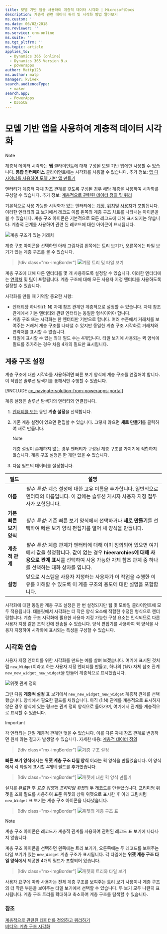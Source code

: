 ```yaml
---
title: 모델 기반 앱을 사용하여 계층적 데이터 시각화 | MicrosoftDocs
description: 계층적 관련 데이터 쿼리 및 시각화 방법 알아보기
ms.custom: ''
ms.date: 06/02/2018
ms.reviewer: ''
ms.service: crm-online
ms.suite: ''
ms.tgt_pltfrm: ''
ms.topic: article
applies_to:
  - Dynamics 365 (online)
  - Dynamics 365 Version 9.x
  - powerapps
author: Mattp123
ms.author: matp
manager: kvivek
search.audienceType:
  - maker
search.app:
  - PowerApps
  - D365CE
---
```

# <a name="visualize-hierarchical-data-with-model-driven-apps"></a>모델 기반 앱을 사용하여 계층적 데이터 시각화

> [!NOTE]
> 계층적 데이터 시각화는 **웹** 클라이언트에 대해 구성된 모델 기반 앱에만 사용할 수 있습니다. **통합 인터페이스** 클라이언트에는 시각화를 사용할 수 없습니다. 추가 정보: [앱 디자이너를 사용하여 모델 기반 앱 만들기](../model-driven-apps/create-edit-app.md)

엔터티가 계층적 자체 참조 관계를 갖도록 구성된 경우 해당 계층을 사용하여 시각화를 구성할 수 있습니다. 추가 정보: [계층적으로 관련된 데이터 정의 및 쿼리](../common-data-service/define-query-hierarchical-data.md)

기본적으로 사용 가능한 시각화가 있는 엔터티에는 [계정](/powerapps/developer/common-data-service/reference/entities/account), [위치](/powerapps/developer/common-data-service/reference/entities/position)및 [사용자](/powerapps/developer/common-data-service/reference/entities/systemuser)가 포함됩니다. 이러한 엔터티의 표 보기에서 레코드 이름 왼쪽의 계층 구조 차트를 나타내는 아이콘을 볼 수 있습니다. 계층 구조 아이콘은 기본적으로 모든 레코드에 대해 표시되지는 않습니다. 계층적 관계를 사용하여 관련 된 레코드에 대한 아이콘이 표시됩니다.  
  
 ![계층 구조가 있는 거래처](media/account-list-with-hierarchy.png)  
  
 계층 구조 아이콘을 선택하면 아래 그림처럼 왼쪽에는 트리 보기가, 오른쪽에는 타일 보기가 있는 계층 구조를 볼 수 있습니다.  
  
> [!div class="mx-imgBorder"] 
> ![계정 트리 및 타일 보기](media/hierachy-security-accounts-tile-view.png)  
  
 계층 구조에 대해 다른 엔터티를 몇 개 사용하도록 설정할 수 있습니다. 이러한 엔터티에는 [연락처](/powerapps/developer/common-data-service/reference/entities/contact) 및 [팀](/powerapps/developer/common-data-service/reference/entities/team)이 포함됩니다. 계층 구조에 대해 모든 사용자 지정 엔터티를 사용하도록 설정할 수 있습니다.  
  
시각화를 만들 때 기억할 중요한 사항:  
  
- 엔터티당 하나의(1: N) 자체 참조 관계만 계층적으로 설정할 수 있습니다. 자체 참조 관계에서 기본 엔터티와 관련 엔터티는 동일한 형식이어야 합니다.  
- 계층 구조 또는 시각화는 한 엔터티만 기반으로 합니다. 여러 수준에서 거래처를 보여주는 거래처 계층 구조를 나타낼 수 있지만 동일한 계층 구조 시각화로 거래처와 연락처를 표시할 수 없습니다. 
- 타일에 표시할 수 있는 최대 필드 수는 4개입니다. 타일 보기에 사용되는 퀵 양식에 필드를 추가하는 경우 처음 4개의 필드만 표시됩니다. 

## <a name="hierarchy-settings"></a>계층 구조 설정

계층 구조에 대한 시각화를 사용하려면 빠른 보기 양식에 계층 구조를 연결해야 합니다. 이 작업은 솔루션 탐색기를 통해서만 수행할 수 있습니다.

[!INCLUDE [cc_navigate-solution-from-powerapps-portal](../../includes/cc_navigate-solution-from-powerapps-portal.md)]

계층 설정은 솔루션 탐색기의 엔터티와 연결됩니다. 

1. [엔터티를 보는](../common-data-service/create-edit-entities-solution-explorer.md#view-entities) 동안 **계층 설정**을 선택합니다.
2. 기존 계층 설정이 있으면 편집할 수 있습니다. 그렇지 않으면 **새로 만들기**를 클릭하여 새로 만듭니다.
    
    > [!NOTE]
    > 계층 설정이 존재하지 않는 경우 엔터티가 구성된 계층 구조를 가지기에 적합하지 않습니다.
    >계층 구조 설정은 한 개만 있을 수 있습니다. 

1. 다음 필드의 데이터를 설정합니다.

|필드|설명|
|--|--|
|**이름**|*필수 특성:* 계층 설정에 대한 고유 이름을 추가합니다. 일반적으로 엔터티의 이름입니다. 이 값에는 솔루션 게시자 사용자 지정 접두사가 포함됩니다.|
|**기본 빠른 보기 양식**|*필수 특성:* 기존 빠른 보기 양식에서 선택하거나 **새로 만들기**를 선택하여 빠른 보기 양식 편집기를 열어 새 양식을 만듭니다.|
|**계층적 관계**|*필수 특성:* 계층 관계가 엔터티에 대해 이미 정의되어 있으면 여기에서 값을 설정합니다. 값이 없는 경우 **hieerarchies에 대해 사용으로 관계 표시**를 선택하여 사용 가능한 자체 참조 관계 중 하나를 선택하는 대화 상자를 엽니다.|
|**설명**|앞으로 시스템을 사용자 지정하는 사용자가 이 작업을 수행한 이유를 이해할 수 있도록 이 계층 구조의 용도에 대한 설명을 포함합니다.|
    

시각화에 대한 동일한 계층 구조 설정은 한 번 설정되지만 웹 및 모바일 클라이언트에 모두 적용됩니다. 태블릿에서 시각화는 더 작은 양식 요소에 적합한 수정된 형식으로 렌더링합니다. 계층 구조 시각화에 필요한 사용자 지정 가능한 구성 요소는 인식되므로 다른 사용자 지정 같은 조직 간에 전송될 수 있습니다. 양식 편집기를 사용하여 퀵 양식을 사용자 지정하여 시각화에 표시되는 특성을 구성할 수 있습니다.
  
## <a name="visualization-walk-through"></a>시각화 연습

사용자 지정 엔터티를 위한 시각화를 만드는 예를 살펴 보겠습니다. 여기에 표시된 것처럼 `new_Widget`이라고 하는 사용자 지정 엔터티를 만들고, 하나의 (1:N) 자체 참조 관계 `new_new_widget_new_widget`을 만들어 계층적으로 표시했습니다.  
  
![위젯 관계 정의](media/widget-relationship-definition.png)  
  
그런 다음 **계층적 설정** 표 보기에서 `new_new_widget_new_widget` 계층적 관계를 선택했습니다. 양식에서 필요한 필드를 채웠습니다. 아직 (1:N) 관계를 계층적으로 표시하지 않은 경우 양식에 있는 링크는 관계 정의 양식으로 돌아가며, 여기에서 관계를 계층적으로 표시할 수 있습니다.  

> [!IMPORTANT]
> 각 엔터티는 단일 계층적 관계만 맺을 수 있습니다. 이를 다른 자체 참조 관계로 변경하면 원치 않는 결과가 발생할 수 있습니다. 자세한 내용: [계층적 데이터 정의](../common-data-service/define-query-hierarchical-data.md#define-hierarchical-data)

> [!div class="mx-imgBorder"] 
> ![계층 구조 설정](media/hierarchy-settings.png)  
  
**빠른 보기 양식**에서는 **위젯 계층 구조 타일 양식** 이라는 퀵 양식을 만들었습니다. 이 양식에서 각 타일에 표시할 4개의 필드를 추가했습니다.  

> [!div class="mx-imgBorder"] 
> ![위젯에 대한 퀵 양식 만들기](media/create-quickform.png)  
  
설치를 완료한 후 *표준 위젯*과 *프리미엄 위젯*의 두 레코드를 만들었습니다. 프리미엄 위젯을 조회 필드를 사용하여 표준 위젯의 상위 위젯으로 표시한 후 아래 그림처럼 `new_Widget` 표 보기는 계층 구조 아이콘을 나타냈습니다.  

> [!div class="mx-imgBorder"] 
> ![위젯의 계층 구조 표](media/widget-hierarchy-grid.png)  
  
> [!NOTE]
>  계층 구조 아이콘은 레코드가 계층적 관계를 사용하여 관련된 레코드 표 보기에 나타나지 않습니다.  
  
계층 구조 아이콘을 선택하면 왼쪽에는 트리 보기가, 오른쪽에는 두 레코드를 보여주는 타일 보기가 있는 `new_Widget` 계층 구조가 표시됩니다. 각 타일에는 **위젯 계층 구조 타일 양식**에서 제공한 4개의 필드가 포함되어 있습니다.  

> [!div class="mx-imgBorder"] 
> ![위젯의 트리와 타일 보기](media/widget-tree-tiles.png)  

사용자 요구에 따라 사용자는 전체 계층 구조를 보여주는 트리 보기 사용이나 계층 구조의 더 작은 부분을 보여주는 타일 보기에서 선택할 수 있습니다. 두 보기 모두 나란히 표시됩니다. 계층 구조 트리를 확대하고 축소하여 계층 구조를 탐색할 수 있습니다. 

### <a name="see-also"></a>참조 

[계층적으로 관련된 데이터를 정의하고 쿼리하기](../common-data-service/define-query-hierarchical-data.md)<br />
[비디오: 계층 구조 시각화](http://www.youtube.com/watch?v=_dGBE6icLNw&index=9&list=PLC3591A8FE4ADBE07)
